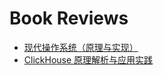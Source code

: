 # Book Reviews

- [现代操作系统（原理与实现）](morden-operating-systems-principle-and-implementation.md)
- [ClickHouse 原理解析与应用实践](clickhouse-principle-and-practice.md)

